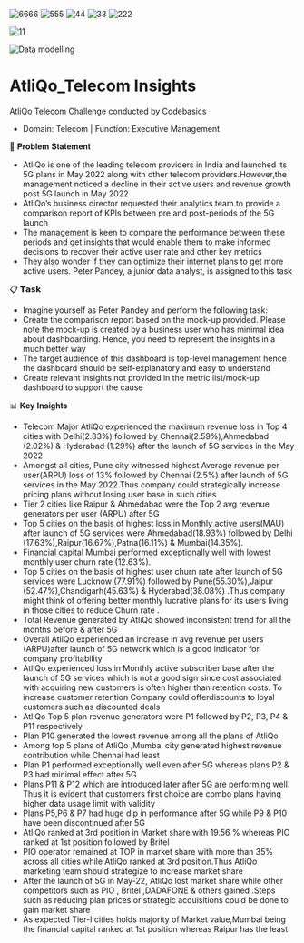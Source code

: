![6666](https://github.com/user-attachments/assets/70169e9d-e93d-4713-9eb3-01d9f7e97fd6)
![555](https://github.com/user-attachments/assets/980aaa4c-2358-4517-a022-d9982bb8f599)
![44](https://github.com/user-attachments/assets/b0087c4a-45eb-4617-a946-86ea8c24081d)
![33](https://github.com/user-attachments/assets/ab44761b-62dc-4b61-8345-5e005a21b0c9)
![222](https://github.com/user-attachments/assets/85b53736-9cdc-4c02-b227-9c8b56a13291)


![11](https://github.com/user-attachments/assets/95e426b7-ca8d-42e2-8200-508912964330)

![Data modelling](https://github.com/user-attachments/assets/1faeded2-bcce-413f-a179-0140473eda06)
# AtliQo_Telecom Insights

  AtliQo Telecom Challenge conducted by Codebasics
- Domain: Telecom | Function: Executive Management


📝 𝐏𝐫𝐨𝐛𝐥𝐞𝐦 𝐒𝐭𝐚𝐭𝐞𝐦𝐞𝐧𝐭 

- AtliQo is one of the leading telecom providers in India and launched its 5G plans in May 2022 along with other telecom providers.However,the management noticed a 
  decline in their active users and revenue growth post 5G launch in May 2022
- AtliQo’s business director requested their analytics team to provide a comparison report of KPIs between pre and post-periods of the 5G launch
- The management is keen to compare the performance between these periods and get insights that would enable them to make informed decisions to recover their active 
  user rate and other key metrics
- They also wonder if they can optimize their internet plans to get more active users.  Peter Pandey, a junior data analyst, is assigned to this task

📋 𝗧𝗮𝘀𝗸

- Imagine yourself as Peter Pandey and perform the following task: 
- Create the comparison report based on the mock-up provided. Please note the mock-up is created by a business user who has minimal idea about dashboarding. Hence, 
  you need to represent the insights in a much better way
- The target audience of this dashboard is top-level management hence the dashboard should be self-explanatory and easy to understand
- Create relevant insights not provided in the metric list/mock-up dashboard to support the cause

📊 𝐊𝐞𝐲 𝐈𝐧𝐬𝐢𝐠𝐡𝐭𝐬

- Telecom Major AtliQo experienced the maximum revenue loss in Top 4 cities with Delhi(2.83%) followed by Chennai(2.59%),Ahmedabad (2.02%) & Hyderabad (1.29%) after 
  the launch of 5G services in the May 2022
- Amongst all cities, Pune city witnessed highest Average revenue per user(ARPU) loss of 13% followed by Chennai (2.5%) after launch of 5G services in the May 
  2022.Thus company could strategically increase pricing plans without losing user base in such cities
- Tier 2 cities like Raipur & Ahmedabad were the Top 2 avg revenue generators per user (ARPU) after 5G
- Top 5 cities on the basis of highest loss in Monthly active users(MAU) after launch of 5G services were Ahmedabad(18.93%) followed by Delhi 
  (17.63%),Raipur(16.67%),Patna(16.11%) & Mumbai(14.35%).
- Financial capital Mumbai performed exceptionally well with lowest monthly user churn rate (12.63%).
- Top 5 cities on the basis of highest user churn rate after launch of 5G services were Lucknow (77.91%) followed by Pune(55.30%),Jaipur (52.47%),Chandigarh(45.63%) & Hyderabad(38.08%) .Thus company might think of offering better monthly lucrative plans for its users living in those cities to reduce Churn rate .
- Total Revenue generated by AtliQo showed inconsistent trend for all the months before & after 5G
- Overall AtliQo experienced an increase in avg revenue per users (ARPU)after launch of 5G network which is a good indicator for company profitability
- AtliQo experienced loss in Monthly active subscriber base after the launch of 5G services which is not a good sign since cost associated with acquiring new 
  customers is often higher than retention costs. To increase customer retention Company could offerdiscounts to loyal customers such as discounted deals
- AtliQo Top 5 plan revenue generators were P1 followed by P2, P3, P4 & P11 respectively
- Plan P10 generated the lowest revenue among all the plans of AtliQo
- Among top 5 plans of AtliQo ,Mumbai city generated highest revenue contribution while Chennai had least
- Plan P1 performed exceptionally well even after 5G whereas plans P2 & P3 had minimal effect after 5G
- Plans P11 & P12 which are introduced later after 5G are performing well. Thus it is evident that customers first choice are combo plans having higher data usage 
  limit with validity
- Plans P5,P6 & P7 had huge dip in performance after 5G while P9 & P10 have been discontinued after 5G
- AtliQo ranked at 3rd position in Market share with 19.56 %  whereas PIO ranked at 1st position followed by Britel
- PIO operator remained at TOP in market share with more than 35% across all cities while AtliQo ranked at 3rd position.Thus AtliQo marketing team should strategize 
  to increase market share
- After the launch of 5G in May-22, AtliQo lost market share while other competitors such as PIO , Britel ,DADAFONE & others gained .Steps such as reducing plan 
  prices or strategic acquisitions could be done to gain market share
-  As expected Tier-I cities holds majority of Market value,Mumbai being the financial capital ranked at 1st position whereas Raipur has the least

        

      
